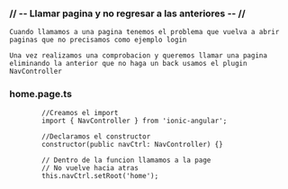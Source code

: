 ### // -- Llamar pagina y no regresar a las anteriores -- //

    Cuando llamamos a una pagina tenemos el problema que vuelva a abrir paginas que no precisamos como ejemplo login

    Una vez realizamos una comprobacion y queremos llamar una pagina eliminando la anterior que no haga un back usamos el plugin NavController

### home.page.ts

            //Creamos el import
            import { NavController } from 'ionic-angular';

            //Declaramos el constructor
            constructor(public navCtrl: NavController) {}

            // Dentro de la funcion llamamos a la page
            // No vuelve hacia atras
            this.navCtrl.setRoot('home');

